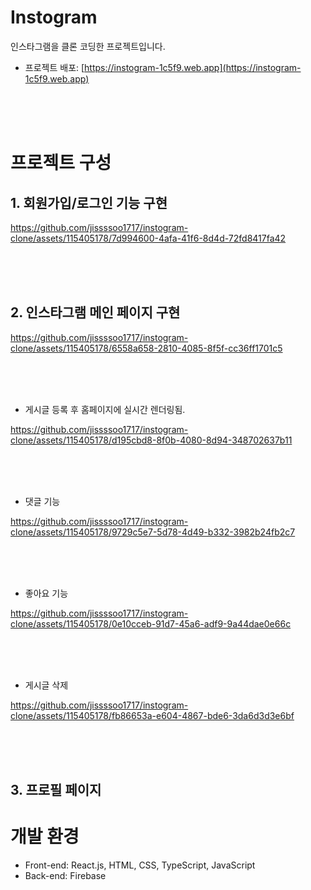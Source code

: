 # Instogram

인스타그램을 클론 코딩한 프로젝트입니다.


* 프로젝트 배포: [https://instogram-1c5f9.web.app](https://instogram-1c5f9.web.app)

<br/><br/><br/>

# 프로젝트 구성

## 1. 회원가입/로그인 기능 구현

https://github.com/jissssoo1717/instogram-clone/assets/115405178/7d994600-4afa-41f6-8d4d-72fd8417fa42

<br/><br/><br/>

## 2. 인스타그램 메인 페이지 구현


https://github.com/jissssoo1717/instogram-clone/assets/115405178/6558a658-2810-4085-8f5f-cc36ff1701c5


<br/><br/><br/>

   * 게시글 등록 후 홈페이지에 실시간 렌더링됨.

https://github.com/jissssoo1717/instogram-clone/assets/115405178/d195cbd8-8f0b-4080-8d94-348702637b11

<br/><br/><br/>

   * 댓글 기능


https://github.com/jissssoo1717/instogram-clone/assets/115405178/9729c5e7-5d78-4d49-b332-3982b24fb2c7


   <br/><br/><br/>

   * 좋아요 기능
     
https://github.com/jissssoo1717/instogram-clone/assets/115405178/0e10cceb-91d7-45a6-adf9-9a44dae0e66c


   <br/><br/><br/>

   * 게시글 삭제

https://github.com/jissssoo1717/instogram-clone/assets/115405178/fb86653a-e604-4867-bde6-3da6d3d3e6bf


   <br/><br/><br/>


## 3. 프로필 페이지
   

# 개발 환경

+ Front-end: React.js, HTML, CSS, TypeScript, JavaScript 
+ Back-end: Firebase
